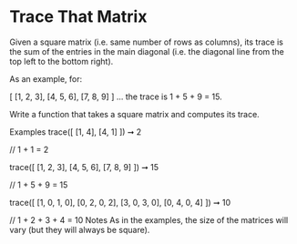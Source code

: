 # Trace That Matrix

Given a square matrix (i.e. same number of rows as columns), its trace is the sum of the entries in the main diagonal (i.e. the diagonal line from the top left to the bottom right).

As an example, for:

[
[1, 2, 3],
[4, 5, 6],
[7, 8, 9]
]
... the trace is 1 + 5 + 9 = 15.

Write a function that takes a square matrix and computes its trace.

Examples
trace([
[1, 4],
[4, 1]
]) ➞ 2

// 1 + 1 = 2

trace([
[1, 2, 3],
[4, 5, 6],
[7, 8, 9]
]) ➞ 15

// 1 + 5 + 9 = 15

trace([
[1, 0, 1, 0],
[0, 2, 0, 2],
[3, 0, 3, 0],
[0, 4, 0, 4]
]) ➞ 10

// 1 + 2 + 3 + 4 = 10
Notes
As in the examples, the size of the matrices will vary (but they will always be square).
